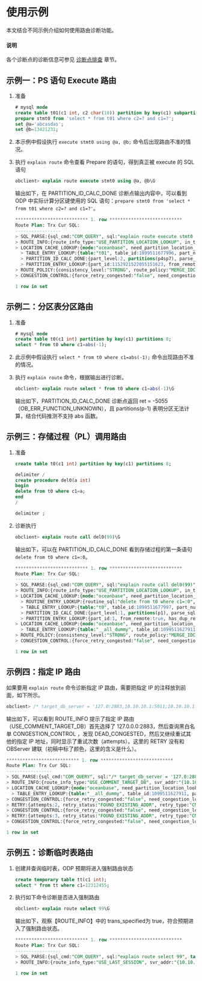 # 使用示例

本文结合不同示例介绍如何使用路由诊断功能。

<main id="notice" type='explain'>
  <h4>说明</h4>
  <p>各个诊断点的诊断信息可参见 <a href="./300.diagnosis-point-troubleshooting/100.overview-of-diagnosis-point-troubleshooting.md">诊断点排查</a> 章节。</p>
</main>

## 示例一：PS 语句 Execute 路由

1. 准备

   ```sql
   # mysql mode
   create table t01(c1 int, c2 char(10)) partition by key(c1) subpartition by key(c2) subpartitions 8 partitions 8;
   prepare stmt0 from 'select * from t01 where c2=? and c1=?';
   set @a='abcasdas';
   set @b=13421231;
   ```

2. 本示例中假设执行 `execute stmt0 using @a, @b;` 命令后出现路由不准的情况。
3. 执行 `explain route` 命令查看 Prepare 的语句，得到真正被 execute 的 SQL 语句

   ```sql
   obclient> explain route execute stmt0 using @a, @b\G
   ```

   输出如下，在 PARTITION_ID_CALC_DONE 诊断点输出内容中，可以看到 ODP 中实际计算分区键使用的 SQL 语句：`prepare stmt0 from 'select * from t01 where c2=? and c1=?'`。

   ```sql
   *************************** 1. row ***************************
   Route Plan: Trx Cur SQL:
   -----------------
   > SQL_PARSE:{sql_cmd:"COM_QUERY", sql:"explain route execute stmt0 using @a, @b", table:"t01"};
   > ROUTE_INFO:{route_info_type:"USE_PARTITION_LOCATION_LOOKUP", in_transaction:"false"};
   > LOCATION_CACHE_LOOKUP:{mode:"oceanbase", need_partition_location_lookup:true};
     > TABLE_ENTRY_LOOKUP:{table:"t01", table_id:1099511677996, part_num:64, table_type::"USER TABLE", entry_state::"AVAIL", entry_from_remote:false, has_dup_replica:false, is_lookup_succ:true};
     > PARTITION_ID_CALC_DONE:{part_level:2, partitions(p4sp7), parse_sql:"prepare stmt0 from 'select * from t01 where c2=? and c1=?'"};
     > PARTITION_ENTRY_LOOKUP:{part_id:1152921522055151623, from_remote:true, has_dup_replica:false, entry_state::"AVAIL", leader:{server:"10.10.10.3:50109", is_dup_replica:false, role:"LEADER", type:"FULL"}};
   > ROUTE_POLICY:{consistency_level:"STRONG", route_policy:"MERGE_IDC_ORDER", cur_replica:"{server:"10.10.10.3:50109", is_dup_replica:false, role:"LEADER", type:"FULL"}"};
   > CONGESTION_CONTROL:{force_retry_congested:"false", need_congestion_lookup:"true", lookup_success:"true", entry_exist:"true"};

   1 row in set
   ```

## 示例二：分区表分区路由

1. 准备

   ```sql
   # mysql mode
   create table t0(c1 int) partition by key(c1) partitions 8;
   select * from t0 where c1=abs(-1);
   ```

2. 此示例中假设执行 `select * from t0 where c1=abs(-1);` 命令出现路由不准的情况。
3. 执行 `explain route` 命令，根据输出进行诊断。

   ```sql
   obclient> explain route select * from t0 where c1=abs(-1)\G
   ```

   输出如下，PARTITION_ID_CALC_DONE 诊断点返回 ret = -5055（OB_ERR_FUNCTION_UNKNOWN），且 partitions(p-1) 表明分区无法计算，结合代码推测不支持 abs 函数。

## 示例三：存储过程（PL）调用路由

1. 准备

   ```sql
   create table t0(c1 int) partition by key(c1) partitions 8;

   delimiter /
   create procedure del0(a int)
   begin
   delete from t0 where c1=a;
   end
   /
   
   delimiter ;
   ```

2. 诊断执行

   ```sql
   obclient> explain route call del0(99)\G
   ```

   输出如下，可以在 PARTITION_ID_CALC_DONE 看到存储过程的第一条语句 `delete from t0 where c1=:0`。

   ```sql
   *************************** 1. row ***************************
   Route Plan: Trx Cur SQL:
   -----------------
   > SQL_PARSE:{sql_cmd:"COM_QUERY", sql:"explain route call del0(99)", table:"del0"};
   > ROUTE_INFO:{route_info_type:"USE_PARTITION_LOCATION_LOOKUP", in_transaction:"false"};
   > LOCATION_CACHE_LOOKUP:{mode:"oceanbase", need_partition_location_lookup:true};
     > ROUTINE_ENTRY_LOOKUP:{routine_sql:"delete from t0 where c1=:0", from_remote:true, is_lookup_succ:true, entry_state::"AVAIL"};
     > TABLE_ENTRY_LOOKUP:{table:"t0", table_id:1099511677997, part_num:8, table_type::"USER TABLE", entry_state::"AVAIL", entry_from_remote:false, has_dup_replica:false, is_lookup_succ:true};
     > PARTITION_ID_CALC_DONE:{part_level:1, partitions(p1), parse_sql:"delete from t0 where c1=:0"};
     > PARTITION_ENTRY_LOOKUP:{part_id:1, from_remote:true, has_dup_replica:false, entry_state::"AVAIL", leader:{server:"10.10.10.3:50109", is_dup_replica:false, role:"LEADER", type:"FULL"}};
   > LOCATION_CACHE_LOOKUP:{mode:"oceanbase", need_partition_location_lookup:true};
     > TABLE_ENTRY_LOOKUP:{table:"__all_dummy", table_id:1099511627911, part_num:1, table_type::"UNKNOWN", entry_state::"AVAIL", entry_from_remote:false, has_dup_replica:false, is_lookup_succ:true};
   > ROUTE_POLICY:{consistency_level:"STRONG", route_policy:"MERGE_IDC_ORDER", cur_replica:"{server:"10.10.10.3:50109", is_dup_replica:false, role:"LEADER", type:"FULL"}"};
   > CONGESTION_CONTROL:{force_retry_congested:"false", need_congestion_lookup:"true", lookup_success:"true", entry_exist:"true"};

   1 row in set
   ```

## 示例四：指定 IP 路由

如果要用 `explain route` 命令诊断指定 IP 路由，需要把指定 IP 的注释放到前面，如下所示。

```sql
obclient> /* target_db_server = '127.0:2883,10.10.10.1:5011;10.10.10.1:50111' */ explain route select 888\G
```

输出如下，可以看到 ROUTE_INFO 提示了指定 IP 路由（USE_COMMENT_TARGET_DB）首先选择了 127.0.0.0:2883，然后查询黑白名单 CONGESTION_CONTROL ，发现 DEAD_CONGESTED，然后又继续重试其他的指定 IP 地址，同时显示了重试次数（attempts）。这里的 RETRY 没有和 OBServer 建联（初稿中标了颜色，这里的含义是什么）。

```sql
*************************** 1. row ***************************
Route Plan: Trx Cur SQL:
-----------------
> SQL_PARSE:{sql_cmd:"COM_QUERY", sql:"/* target_db_server = '127.0:2883,10.10.10.1:5011;10.10.10.1:50111' */ explain route select 888", table:""};
> ROUTE_INFO:{route_info_type:"USE_COMMENT_TARGET_DB", svr_addr:"{10.10.10.1:5011}", in_transaction:"false"};
> LOCATION_CACHE_LOOKUP:{mode:"oceanbase", need_partition_location_lookup:true};
  > TABLE_ENTRY_LOOKUP:{table:"__all_dummy", table_id:1099511627911, part_num:1, table_type::"UNKNOWN", entry_state::"AVAIL", entry_from_remote:false, has_dup_replica:false, is_lookup_succ:true};
> CONGESTION_CONTROL:{force_retry_congested:"false", need_congestion_lookup:"true", lookup_success:"true", entry_exist:"false"};
> RETRY:{attempts:2, retry_status:"FOUND_EXISTING_ADDR", retry_type:"CMNT_TARGET_DB_SERVER", retry_addr:{127.0.0.0:2883}};
> CONGESTION_CONTROL:{force_retry_congested:"false", need_congestion_lookup:"true", lookup_success:"true", entry_exist:"false"};
> RETRY:{attempts:3, retry_status:"FOUND_EXISTING_ADDR", retry_type:"CMNT_TARGET_DB_SERVER", retry_addr:{10.10.10.1:50111}};
> CONGESTION_CONTROL:{force_retry_congested:"false", need_congestion_lookup:"true", lookup_success:"true", entry_exist:"true"};

1 row in set
```

## 示例五：诊断临时表路由

1. 创建并查询临时表，ODP 预期将进入强制路由状态

   ```sql
   create temporary table tt(c1 int);
   select * from tt where c1=12312455;
   ```

2. 执行如下命令诊断是否进入强制路由

   ```sql
   obclient> explain route select 99\G
   ```

   输出如下，观察【ROUTE_INFO】中的 trans_specified为 true，符合预期进入了强制路由状态。

   ```sql
   *************************** 1. row ***************************
   Route Plan: Trx Cur SQL:
   -----------------
   > SQL_PARSE:{sql_cmd:"COM_QUERY", sql:"explain route select 99", table:""};
   > ROUTE_INFO:{route_info_type:"USE_LAST_SESSION", svr_addr:"{10.10.10.2:50110}", in_transaction:"false", trans_specified:"true"};

   1 row in set
   ```

